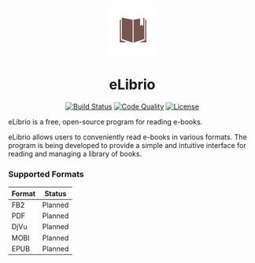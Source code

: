 <p align="center">
    <img src="./docs/images/eLibrio-logo.png" alt="eLibrio-logo" width="100" />
</p>
<h1 align="center">eLibrio</h1>

<p align="center">
	<a href=""><img src="https://github.com/equilibrian/eLibrio/actions/workflows/build.yml/badge.svg" alt="Build Status"></a>
	<a href=""><img src="https://app.codacy.com/project/badge/Grade/640b6b54e2ac4b94ac813b491c3bdf39" alt="Code Quality" ></a>
    <a href="https://github.com/equilibrian/eLibrio/blob/master/LICENSE.md"><img src="https://img.shields.io/badge/License-GPLv3-green" alt="License" ></a>
</p>

eLibrio is a free, open-source program for reading e-books.

eLibrio allows users to conveniently read e-books in various formats. The program is being developed to provide a simple and intuitive interface for reading and managing a library of books.

### Supported Formats

| Format | Status   |
|--------|----------|
| FB2    | Planned  |
| PDF    | Planned  |
| DjVu   | Planned  |
| MOBI   | Planned  |
| EPUB   | Planned  |
